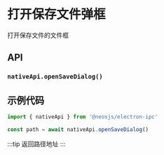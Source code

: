 # 打开保存文件弹框
打开保存文件的文件框

## API
### `nativeApi.openSaveDialog()`
### 

## 示例代码
```js
import { nativeApi } from '@neosjs/electron-ipc'

const path = await nativeApi.openSaveDialog()
```

:::tip
返回路径地址
:::
